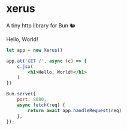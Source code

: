 # xerus
A tiny http library for Bun 🐿️

Hello, World!
```jsx
let app = new Xerus()

app.at('GET /', async (c) => {
    c.jsx(
        <h1>Hello, World!</h1>
    )
})

Bun.serve({
    port: 8080,
    async fetch(req) {
        return await app.handleRequest(req)
    },
});
```


